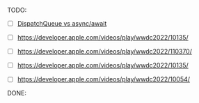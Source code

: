 TODO:
- [ ] [DispatchQueue vs async/await](https://developer.apple.com/videos/play/wwdc2021/10254/)
- [ ] https://developer.apple.com/videos/play/wwdc2022/10135/
- [ ] https://developer.apple.com/videos/play/wwdc2022/110370/
- [ ] https://developer.apple.com/videos/play/wwdc2022/10135/

- [ ] https://developer.apple.com/videos/play/wwdc2022/10054/

DONE:
